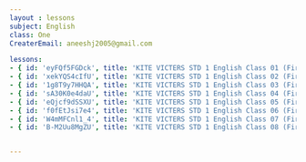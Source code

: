 ```yaml
--- 
layout : lessons 
subject: English
class: One
CreaterEmail: aneeshj2005@gmail.com

lessons:
- { id: 'eyFQf5FGDck', title: 'KITE VICTERS STD 1 English Class 01 (First Bell-ഫസ്റ്റ് ബെല്)' }
- { id: 'xekYQS4cIfU', title: 'KITE VICTERS STD 1 English Class 02 (First Bell-ഫസ്റ്റ് ബെല്)' }
- { id: '1g8T9y7HHQA', title: 'KITE VICTERS STD 1 English Class 03 (First Bell-ഫസ്റ്റ് ബെല്)' }
- { id: 'sA30K0e4daU', title: 'KITE VICTERS STD 1 English Class 04 (First Bell-ഫസ്റ്റ് ബെല്)' }
- { id: 'eQjcf9dSSXU', title: 'KITE VICTERS STD 1 English Class 05 (First Bell-ഫസ്റ്റ് ബെല്)' }
- { id: 'f0fEtJsi7e4', title: 'KITE VICTERS STD 1 English Class 06 (First Bell-ഫസ്റ്റ് ബെല്)' }
- { id: 'W4mMFCnl1_4', title: 'KITE VICTERS STD 1 English Class 07 (First Bell-ഫസ്റ്റ് ബെല്)' }
- { id: 'B-M2Uu8MgZU', title: 'KITE VICTERS STD 1 English Class 08 (First Bell-ഫസ്റ്റ് ബെല്)' }


---
```

